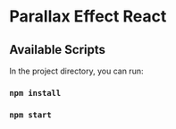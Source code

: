 # Parallax Effect React

## Available Scripts

In the project directory, you can run:

### `npm install`

### `npm start`